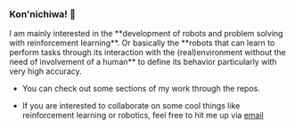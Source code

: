 ### Kon'nichiwa! 👋

<!--
**RUFFY-369/RUFFY-369** is a ✨ _special_ ✨ repository because its `README.md` (this file) appears on your GitHub profile.

Here are some ideas to get you started:

- 🔭 I’m currently working on ...
- 🌱 I’m currently learning ...
- 👯 I’m looking to collaborate on ...
- 🤔 I’m looking for help with ...
- 💬 Ask me about ...
- 📫 How to reach me: ...
- 😄 Pronouns: ...
- ⚡ Fun fact: ...
-->I am mainly interested in the **development of robots and problem solving with reinforcement learning**. Or basically the **robots that can learn to perform tasks through its interaction with the (real)environment without the need of involvement of a human** to define its behavior particularly with very high accuracy.

* You can check out some sections of my work through the repos.

* If you are interested to collaborate on some cool things like reinforcement learning or robotics, feel free to hit me up via [email](prakarshkaushik369@gmail.com)
<!---![Github stats](https://github-readme-stats.vercel.app/api?username=RUFFY-369)-->
